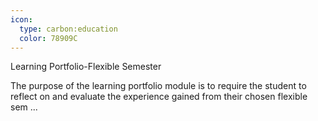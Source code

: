 ```yaml
---
icon:
  type: carbon:education
  color: 78909C
---
```

Learning Portfolio-Flexible Semester

The purpose of the learning portfolio module is to require the student to reflect on and evaluate the experience gained from their chosen flexible sem ... 
